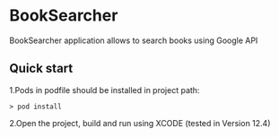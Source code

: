 # BookSearcher
BookSearcher application allows to search books using Google API 

## Quick start

1.Pods in podfile should be installed in project path:
```
> pod install
```
2.Open the project, build and run using XCODE (tested in Version 12.4)
